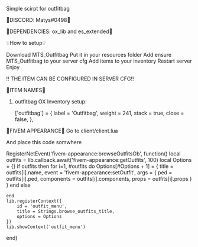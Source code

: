 Simple scirpt for outfitbag

🌴DISCORD: Matys#0498🌴

🌹DEPENDENCIES: ox_lib and es_extended🌹

💡How to setup💡

Download MTS_Outfitbag
Put it in your resources folder
Add ensure MTS_Outfitbag to your server cfg
Add items to your inventory
Restart server
Enjoy

!! THE ITEM CAN BE CONFIGURED IN SERVER CFG!!

🔧ITEM NAMES🔧
1. outfitbag
OX Inventory setup:

	['outfitbag'] = {
		label = 'Outfitbag',
		weight = 241,
		stack = true,
		close = false,
	},

🔧FIVEM APPEARANCE🔧
Go to client/client.lua

And place this code somwhere

RegisterNetEvent('fivem-appearance:browseOutfitsOb', function()
    local outfits = lib.callback.await('fivem-appearance:getOutfits', 100)
    local Options = {}
    if outfits then 
      for i=1, #outfits do 
            Options[#Options + 1] = {
                title = outfits[i].name,
                event = 'fivem-appearance:setOutfit',
                args = {
                    ped = outfits[i].ped,
                    components = outfits[i].components,
                    props = outfits[i].props
                }
            }
        end
    else
        
    end
    lib.registerContext({
        id = 'outfit_menu',
        title = Strings.browse_outfits_title,
        options = Options
    })
    lib.showContext('outfit_menu')
end)